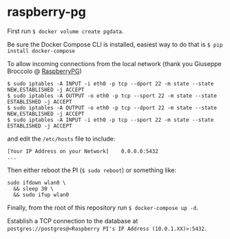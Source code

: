 # raspberry-pg

First run `$ docker volume create pgdata`.

Be sure the Docker Compose CLI is installed, easiest way to do that is `$ pip install docker-compose`

To allow incoming connections from the local network (thank you Giuseppe Broccolo @ [RaspberryPG](http://raspberrypg.org/index.html@p=53.html))
```shell
$ sudo iptables -A INPUT -i eth0 -p tcp --dport 22 -m state --state NEW,ESTABLISHED -j ACCEPT
$ sudo iptables -A OUTPUT -o eth0 -p tcp --sport 22 -m state --state ESTABLISHED -j ACCEPT                                                                                                                    $ sudo iptables -A OUTPUT -o eth0 -p tcp --dport 22 -m state --state NEW,ESTABLISHED -j ACCEPT
$ sudo iptables -A INPUT -i eth0 -p tcp --sport 22 -m state --state ESTABLISHED -j ACCEPT 
```

and edit the `/etc/hosts` file to include:
```
[Your IP Address on your Network]    0.0.0.0:5432
...
```

Then either reboot the PI (`$ sudo reboot`) or something like:
```shell
sudo ifdown wlan0 \
  && sleep 30 \
  && sudo ifup wlan0
```

Finally, from the root of this repository run `$ docker-compose up -d`.

Establish a TCP connection to the database at `postgres://postgres@<Raspberry PI's IP Address (10.0.1.XX)>:5432`.
